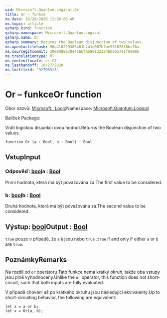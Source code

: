```yaml
---
uid: Microsoft.Quantum.Logical.Or
title: Or – funkce
ms.date: 10/26/2020 12:00:00 AM
ms.topic: article
qsharp.kind: function
qsharp.namespace: Microsoft.Quantum.Logical
qsharp.name: Or
qsharp.summary: Returns the Boolean disjunction of two values.
ms.openlocfilehash: 98a416229386461b241d087b7ae95f078f8be70a
ms.sourcegitcommit: 29e0d88a30e4166fa580132124b0eb57e1f0e986
ms.translationtype: MT
ms.contentlocale: cs-CZ
ms.lasthandoff: 10/27/2020
ms.locfileid: "92706513"
---
```

# <a name="or-function"></a><span data-ttu-id="bd1cc-102">Or – funkce</span><span class="sxs-lookup"><span data-stu-id="bd1cc-102">Or function</span></span>

<span data-ttu-id="bd1cc-103">Obor názvů: [Microsoft.. Logic](xref:Microsoft.Quantum.Logical)</span><span class="sxs-lookup"><span data-stu-id="bd1cc-103">Namespace: [Microsoft.Quantum.Logical](xref:Microsoft.Quantum.Logical)</span></span>

<span data-ttu-id="bd1cc-104">Balíček [](https://nuget.org/packages/)</span><span class="sxs-lookup"><span data-stu-id="bd1cc-104">Package: [](https://nuget.org/packages/)</span></span>


<span data-ttu-id="bd1cc-105">Vrátí logickou disjunkci dvou hodnot.</span><span class="sxs-lookup"><span data-stu-id="bd1cc-105">Returns the Boolean disjunction of two values.</span></span>

```qsharp
function Or (a : Bool, b : Bool) : Bool
```


## <a name="input"></a><span data-ttu-id="bd1cc-106">Vstup</span><span class="sxs-lookup"><span data-stu-id="bd1cc-106">Input</span></span>

### <a name="a--bool"></a><span data-ttu-id="bd1cc-107">Odpověď: [bool](xref:microsoft.quantum.lang-ref.bool)</span><span class="sxs-lookup"><span data-stu-id="bd1cc-107">a : [Bool](xref:microsoft.quantum.lang-ref.bool)</span></span>

<span data-ttu-id="bd1cc-108">První hodnota, která má být považována za.</span><span class="sxs-lookup"><span data-stu-id="bd1cc-108">The first value to be considered.</span></span>


### <a name="b--bool"></a><span data-ttu-id="bd1cc-109">b: [bool](xref:microsoft.quantum.lang-ref.bool)</span><span class="sxs-lookup"><span data-stu-id="bd1cc-109">b : [Bool](xref:microsoft.quantum.lang-ref.bool)</span></span>

<span data-ttu-id="bd1cc-110">Druhá hodnota, která má být považována za.</span><span class="sxs-lookup"><span data-stu-id="bd1cc-110">The second value to be considered.</span></span>



## <a name="output--bool"></a><span data-ttu-id="bd1cc-111">Výstup: [bool](xref:microsoft.quantum.lang-ref.bool)</span><span class="sxs-lookup"><span data-stu-id="bd1cc-111">Output : [Bool](xref:microsoft.quantum.lang-ref.bool)</span></span>

<span data-ttu-id="bd1cc-112">`true` pouze v případě, že `a` `b` jsou nebo `true` .</span><span class="sxs-lookup"><span data-stu-id="bd1cc-112">`true` if and only if either `a` or `b` are `true`.</span></span>

## <a name="remarks"></a><span data-ttu-id="bd1cc-113">Poznámky</span><span class="sxs-lookup"><span data-stu-id="bd1cc-113">Remarks</span></span>

<span data-ttu-id="bd1cc-114">Na rozdíl od `or` operátoru Tato funkce nemá krátký okruh, takže oba vstupy jsou plně vyhodnoceny.</span><span class="sxs-lookup"><span data-stu-id="bd1cc-114">Unlike the `or` operator, this function does not short-circuit, such that both inputs are fully evaluated.</span></span>

<span data-ttu-id="bd1cc-115">V případě chování až po krátkého okruhu jsou následující ekvivalenty:</span><span class="sxs-lookup"><span data-stu-id="bd1cc-115">Up to short-circuiting behavior, the following are equivalent:</span></span>

```Q#
let x = a or b;
let x = Or(a, b);
```